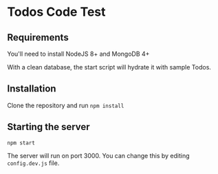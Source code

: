 # Todos Code Test

## Requirements

You'll need to install NodeJS 8+ and MongoDB 4+

With a clean database, the start script will hydrate it with sample Todos.

## Installation

Clone the repository and run `npm install`

## Starting the server

```
npm start
```

The server will run on port 3000. You can change this by editing `config.dev.js` file.
